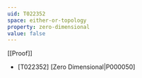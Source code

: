 ```yaml
---
uid: T022352
space: either-or-topology
property: zero-dimensional
value: false
---
```

[[Proof]]

* [T022352] [Zero Dimensional|P000050]

